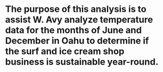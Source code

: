 # The purpose of this analysis is to assist W. Avy analyze temperature data for the months of June and December in Oahu to determine if the surf and ice cream shop business is sustainable year-round.
